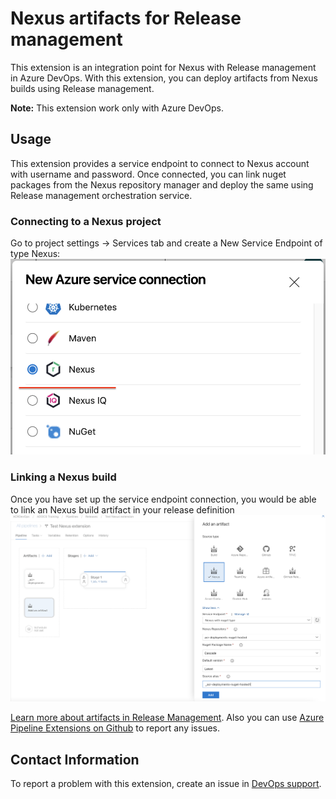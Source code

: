 # Nexus artifacts for Release management

This extension is an integration point for Nexus with Release management in Azure DevOps. With this extension, you can deploy artifacts from Nexus builds using Release management. 

**Note:** This extension work only with Azure DevOps.

## Usage
This extension provides a service endpoint to connect to Nexus account with username and password. Once connected, you can link nuget packages from the Nexus repository manager and deploy the same using Release management orchestration service.

### Connecting to a Nexus project
Go to project settings -> Services tab and create a New Service Endpoint of type Nexus:
![Creating a Nexus endpoint connection](images/screen1.png)


### Linking a Nexus build
Once you have set up the service endpoint connection, you would be able to link an Nexus build artifact in your release definition
![Linking Nexus artifact](images/screen2.png)

[Learn more about artifacts in Release Management](https://msdn.microsoft.com/library/vs/alm/release/author-release-definition/understanding-artifacts). Also you can use [Azure Pipeline Extensions on Github](https://github.com/Microsoft/azure-pipelines-extensions/issues) to report any issues.


## Contact Information

To report a problem with this extension, create an issue in [DevOps support](https://acrjira.acr.org/servicedesk/customer/portal/51).

